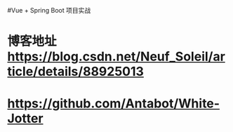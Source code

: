 #Vue + Spring Boot 项目实战
# 博客地址 https://blog.csdn.net/Neuf_Soleil/article/details/88925013
# https://github.com/Antabot/White-Jotter


